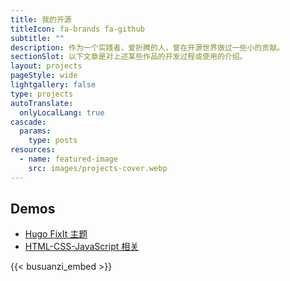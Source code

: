 ```yaml
---
title: 我的开源
titleIcon: fa-brands fa-github
subtitle: ""
description: 作为一个实践者，爱折腾的人，曾在开源世界做过一些小的贡献。
sectionSlot: 以下文章是对上述某些作品的开发过程或使用的介绍。
layout: projects
pageStyle: wide
lightgallery: false
type: projects
autoTranslate:
  onlyLocalLang: true
cascade:
  params:
    type: posts
resources:
  - name: featured-image
    src: images/projects-cover.webp
---
```


## Demos

- [Hugo FixIt 主题](https://fixit.lruihao.github.io/)
- [HTML-CSS-JavaScript 相关](https://lruihao.github.io/html-demo)

{{< busuanzi_embed >}}
